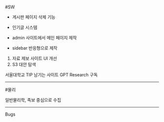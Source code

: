 #SW

- 게시판 페이지 삭제 기능

- 인기글 시스템

- admin 사이트에서 메인 페이지 제작

- sidebar 반응형으로 제작

1. 자료 제보 사이트 UI 개선
3. S3 대안 탐색

서울대학교 TIP 남기는 사이트
GPT Research 구독

---

#물리

일반물리학, 족보 중심으로 수집

---

Bugs
